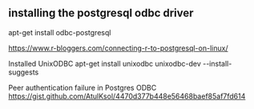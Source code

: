 ## installing the postgresql odbc driver

apt-get install odbc-postgresql

https://www.r-bloggers.com/connecting-r-to-postgresql-on-linux/

Installed UnixODBC
apt-get install unixodbc unixodbc-dev --install-suggests

Peer authentication failure in Postgres ODBC
https://gist.github.com/AtulKsol/4470d377b448e56468baef85af7fd614
